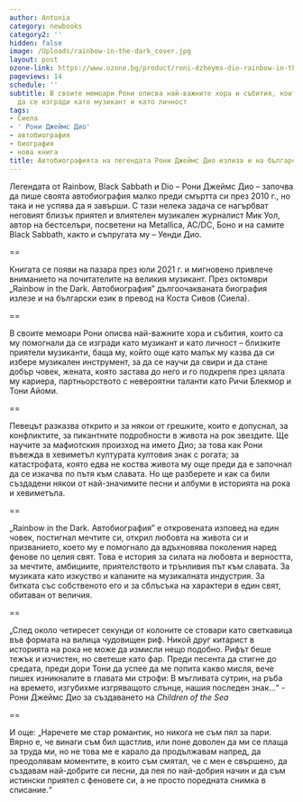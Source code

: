 ```yaml
---
author: Antonia
category: newbooks
category2: ''
hidden: false
image: /Uploads/rainbow-in-the-dark_cover.jpg
layout: post
ozone-link: https://www.ozone.bg/product/roni-dzheyms-dio-rainbow-in-the-dark/
pageviews: 14
schedule: ''
subtitle: В своите мемоари Рони описва най-важните хора и събития, които са му помогнали
  да се изгради като музикант и като личност
tags:
- Сиела
- ' Рони Джеймс Дио'
- автобиография
- биография
- нова книга
title: Автобиографията на легендата Рони Джеймс Дио излиза и на български
---
```


Легендата от Rainbow, Black Sabbath и Dio – Рони Джеймс Дио – започва да пише своята автобиография малко преди смъртта си през 2010 г., но така и не успява да я завърши. С тази нелека задача се нагърбват неговият близък приятел и влиятелен музикален журналист Мик Уол, автор на бестселъри, посветени на Metallica, AC/DC, Боно и на самите Black Sabbath, както и съпругата му – Уенди Дио. 

\==

Книгата се появи на пазара през юли 2021 г. и мигновено привлече вниманието на почитателите на великия музикант. През октомври „Rainbow in the Dark. Aвтобиография” дългоочакваната биография излезе и на български език в превод на Коста Сивов (Сиела).

\==

В своите мемоари Рони описва най-важните хора и събития, които са му помогнали да се изгради като музикант и като личност – близките приятели музиканти, баща му, който още като малък му казва да си избере музикален инструмент, за да се научи да свири и да стане добър човек, жената, която застава до него и го подкрепя през цялата му кариера, партньорството с невероятни таланти като Ричи Блекмор и Тони Айоми. 

\==

Певецът разказва открито и за някои от грешките, които е допуснал, за конфликтите, за пикантните подробности в живота на рок звездите. Ще научите за мафиотския произход на името Дио; за това как Рони въвежда в хевиметъл културата култовия знак с рогата; за катастрофата, която едва не коства живота му още преди да е започнал да се изкачва по пътя към славата. Но ще разберете и как са били създадени някои от най-значимите песни и албуми в историята на рока и хевиметъла. 

\==

„Rainbow in the Dark. Aвтобиография” е откровената изповед на един човек, постигнал мечтите си, открил любовта на живота си и призванието, което му е помогнало да вдъхновява поколения наред фенове по целия свят. Това е история за силата на любовта и верността, за мечтите, амбициите, приятелството и трънливия път към славата. За музиката като изкуство и капаните на музикалната индустрия. За битката със собственото его и за сблъсъка на характери в един свят, обитаван от величия. 

\==

„След около четиресет секунди от колоните се стовари като светкавица във формата на вилица чудовищен риф. Никой друг китарист в историята на рока не може да измисли нещо подобно. Рифът беше тежък и изчистен, но светеше като фар. Преди песента да стигне до средата, преди дори Тони да успее да ме попита какво мисля, вече пишех изникналите в главата ми строфи: В мъгливата сутрин, на ръба на времето, изгубихме изгряващото слънце, нашия последен знак...“ - Рони Джеймс Дио за създаването на *Children of the Sea*

\==

И още: „Наречете ме стар романтик, но никога не съм пял за пари. Вярно е, че винаги съм бил щастлив, или поне доволен да ми се плаща за труда ми, но не това ме е карало да продължавам напред, да преодолявам моментите, в които съм смятал, че с мен е свършено, да създавам най-добрите си песни, да пея по най-добрия начин и да съм истински приятел с феновете си, а не просто поредната снимка в списание.“
